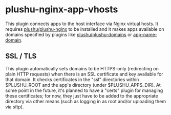 # plushu-nginx-app-vhosts

This plugin connects apps to the host interface via Nginx virtual hosts. It
requires [plushu/plushu-nginx][] to be installed and it makes apps available
on domains specified by plugins like [plushu/plushu-domains][] or
[app-name-domain][plushu/plushu-app-name-domain].

[plushu/plushu-nginx]: https://github.com/plushu/plushu-nginx
[plushu/plushu-domains]: https://github.com/plushu/plushu-domains
[plushu/plushu-app-name-domain]: https://github.com/plushu/plushu-app-name-domain

## SSL / TLS

This plugin automatically sets domains to be HTTPS-only (redirecting on plain
HTTP requests) when there is an SSL certificate and key available for that
domain. It checks certificates in the "ssl" directories within $PLUSHU_ROOT and
the app's directory (under $PLUSHU_APPS_DIR). At some point in the future,
it's planned to have a "certs" plugin for managing these certificates; for now,
they just have to be added to the appropriate directory via other means (such
as logging in as root and/or uploading them via sftp).
